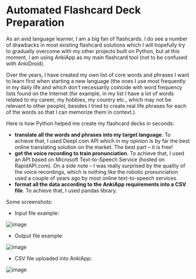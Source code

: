 # Automated Flashcard Deck Preparation
As an avid language learner, I am a big fan of flashcards. I do see a number of drawbacks in most existing flashcard solutions which I will hopefully try to gradually overcome with my other projects built on Python, but at this moment, I am using AnkiApp as my main flashcard tool (not to be confused with AnkiDroid). 

Over the years, I have created my own list of core words and phrases I want to learn  first when starting a new language (the ones I use most frequently in my daily life and which don’t necessarily coincide with word frequency lists found on the Internet (for example, in my list I have a lot of words related to my career, my hobbies, my country etc., which may not be relevant to other people), besides I tried to create real life phrases for each of the words so that I can memorize them in context.).  

Here is how Python helped me create my flashcard decks in seconds: 
* **translate all the words and phrases into my target language**. To achieve that, I used Deepl.com API which in my opinion is by far the best online translating solution on the market. The best part – it is free! 
* **get the voice recording to train pronunciation**. To achieve that, I used an API based on Microsoft Text-to-Speech Service (hosted on RapidAPI.com). On a side note – I was really surprised by the quality of the voice recordings, which is nothing like the robotic pronunciation used a couple of years ago by most online text-to-speech services. 
* **format all the data according to the AnkiApp requirements into a CSV file**. To achieve that, I used pandas library.

Some screenshots: 

* Input file example: 

![image](https://user-images.githubusercontent.com/91870217/208480958-10e79e2a-77e8-4aa7-9cdf-121ceea2df91.png)

* Output file example:

![image](https://user-images.githubusercontent.com/91870217/208481223-cdbf7a97-1f93-4faf-b35b-bea7691b9227.png)

* CSV file uploaded into AnkiApp:

![image](https://user-images.githubusercontent.com/91870217/208486886-19781a21-c4f7-49c5-ba7f-da94c04cd7ce.png)






